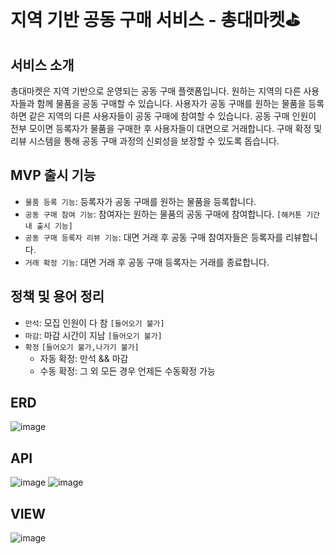# 지역 기반 공동 구매 서비스 - 총대마켓⛳️

## 서비스 소개
총대마켓은 지역 기반으로 운영되는 공동 구매 플랫폼입니다. 원하는 지역의 다른 사용자들과 함께 물품을 공동 구매할 수 있습니다. 사용자가 공동 구매를 원하는 물품을 등록하면 같은 지역의 다른 사용자들이 공동 구매에 참여할 수 있습니다. 공동 구매 인원이 전부 모이면 등록자가 물품을 구매한 후 사용자들이 대면으로 거래합니다. 구매 확정 및 리뷰 시스템을 통해 공동 구매 과정의 신뢰성을 보장할 수 있도록 돕습니다.

## MVP 출시 기능

- `물품 등록 기능`: 등록자가 공동 구매를 원하는 물품을 등록합니다. 
- `공동 구매 참여 기능`: 참여자는 원하는 물품의 공동 구매에 참여합니다. `[해커톤 기간 내 출시 기능]`
- `공동 구매 등록자 리뷰 기능`: 대면 거래 후 공동 구매 참여자들은 등록자를 리뷰합니다.
- `거래 확정 기능`: 대면 거래 후 공동 구매 등록자는 거래를 종료합니다.

## 정책 및 용어 정리

- `만석`: 모집 인원이 다 참 `[들어오기 불가]`
- `마감`: 마감 시간이 지남 `[들어오기 불가]`
- `확정` `[들어오기 불가,나가기 불가]`
    - 자동 확정: 만석 && 마감
    - 수동 확정: 그 외 모든 경우 언제든 수동확정 가능

## ERD

![image](https://github.com/user-attachments/assets/eef25f40-7105-44c8-9b2e-f994a772960a)

## API

![image](https://github.com/user-attachments/assets/3d4516c6-9459-469f-a18f-4f7061037153)
![image](https://github.com/user-attachments/assets/2ceb90c3-8289-4e27-a8b9-6a8535e6691d)


## VIEW

![image](https://github.com/user-attachments/assets/0ce13c06-d5c6-4d44-b98f-b1e4bed92414)
